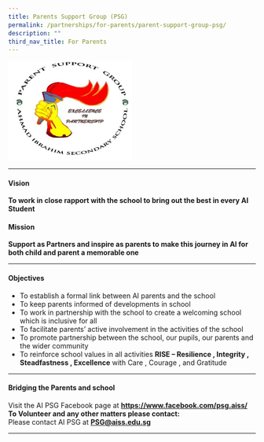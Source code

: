 ```yaml
---
title: Parents Support Group (PSG)
permalink: /partnerships/for-parents/parent-support-group-psg/
description: ""
third_nav_title: For Parents
---
```


<img style="width: 50%;" src="/images/psg%20logo.jpg" /><hr>
<h4><strong>Vision</strong></h4>
<p><strong>To work in close rapport with the school to bring out the best in every AI Student</strong></p>
<h4><strong>Mission</strong></h4>
<p><strong>Support as Partners and inspire as parents to make this journey in AI for both child and parent a memorable one</strong></p><hr>
<h4><strong>Objectives</strong></h4>
<ul>
<li>To establish a formal link between AI parents and the school</li>
<li>To keep parents informed of developments in school</li>
<li>To work in partnership with the school to create a welcoming school which is inclusive for all</li>
<li>To facilitate parents&rsquo; active involvement in the activities of the school</li>
<li>To promote partnership between the school, our pupils, our parents and the wider community</li>
<li>To reinforce school values in all activities&nbsp;<strong>RISE &ndash; Resilience , Integrity , Steadfastness , Excellence</strong>&nbsp;with Care , Courage , and Gratitude</li>
</ul>
<hr>
<h4><strong>Bridging the Parents and school</strong></h4>
<p>Visit the AI PSG Facebook page at&nbsp;<strong><a href="https://www.facebook.com/psg.aiss/" target="_blank" rel="noopener">https://www.facebook.com/psg.aiss/</a><br /></strong><strong>To Volunteer and any other matters please contact:<br /></strong>Please contact AI PSG at&nbsp;<strong><a href="mailto:PSG@aiss.edu.sg" target="">PSG@aiss.edu.sg</a></strong></p>
<hr>